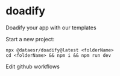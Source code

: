 # doadify
Doadify your app with our templates

Start a new project:

```
npx @dataesr/doadify@latest <folderName>
cd <folderName> && npm i && npm run dev
```

Edit github workflows

